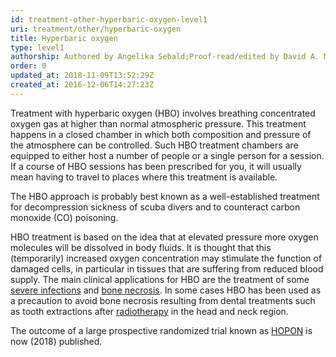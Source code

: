 ```yaml
---
id: treatment-other-hyperbaric-oxygen-level1
uri: treatment/other/hyperbaric-oxygen
title: Hyperbaric oxygen
type: level1
authorship: Authored by Angelika Sebald;Proof-read/edited by David A. Mitchell
order: 0
updated_at: 2018-11-09T13:52:29Z
created_at: 2016-12-06T14:27:23Z
---
```


<p>Treatment with hyperbaric oxygen (HBO) involves breathing concentrated
    oxygen gas at higher than normal atmospheric pressure. This
    treatment happens in a closed chamber in which both composition
    and pressure of the atmosphere can be controlled. Such HBO
    treatment chambers are equipped to either host a number of
    people or a single person for a session. If a course of HBO
    sessions has been prescribed for you, it will usually mean
    having to travel to places where this treatment is available.</p>
<p>The HBO approach is probably best known as a well-established
    treatment for decompression sickness of scuba divers and
    to counteract carbon monoxide (CO) poisoning.</p>
<p>HBO treatment is based on the idea that at elevated pressure
    more oxygen molecules will be dissolved in body fluids. It
    is thought that this (temporarily) increased oxygen concentration
    may stimulate the function of damaged cells, in particular
    in tissues that are suffering from reduced blood supply.
    The main clinical applications for HBO are the treatment
    of some <a href="/diagnosis/a-z/infection">severe infections</a>    and <a href="/diagnosis/a-z/necrosis">bone necrosis</a>.
    In some cases HBO has been used as a precaution to avoid
    bone necrosis resulting from dental treatments such as tooth
    extractions after <a href="/treatment/radiotherapy">radiotherapy</a>    in the head and neck region.</p>
<p>The outcome of a large prospective randomized trial known as
    <a href="/treatment/other/further-reading">HOPON</a> is now
    (2018) published.</p>
